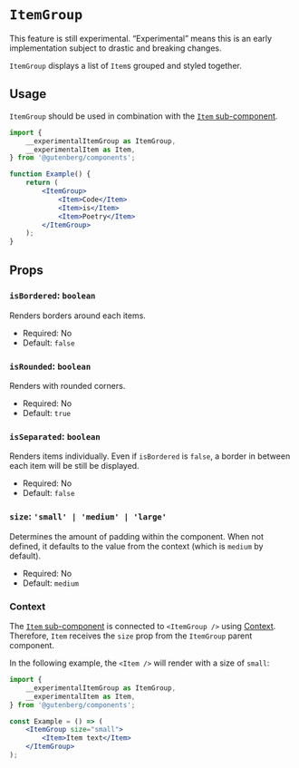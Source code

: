 # `ItemGroup`

<div class="callout callout-alert">
This feature is still experimental. “Experimental” means this is an early implementation subject to drastic and breaking changes.
</div>

`ItemGroup` displays a list of `Item`s grouped and styled together.

## Usage

`ItemGroup` should be used in combination with the [`Item` sub-component](/packages/components/src/item-group/item/README.md).

```jsx
import {
	__experimentalItemGroup as ItemGroup,
	__experimentalItem as Item,
} from '@gutenberg/components';

function Example() {
	return (
		<ItemGroup>
			<Item>Code</Item>
			<Item>is</Item>
			<Item>Poetry</Item>
		</ItemGroup>
	);
}
```

## Props

### `isBordered`: `boolean`

Renders borders around each items.

- Required: No
- Default: `false`

### `isRounded`: `boolean`

Renders with rounded corners.

- Required: No
- Default: `true`

### `isSeparated`: `boolean`

Renders items individually. Even if `isBordered` is `false`, a border in between each item will be still be displayed.

- Required: No
- Default: `false`

### `size`: `'small' | 'medium' | 'large'`

Determines the amount of padding within the component.
When not defined, it defaults to the value from the context (which is `medium` by default).

- Required: No
- Default: `medium`

### Context

The [`Item` sub-component](/packages/components/src/item-group/item/README.md) is connected to `<ItemGroup />` using [Context](https://reactjs.org/docs/context.html). Therefore, `Item` receives the `size` prop from the `ItemGroup` parent component.

In the following example, the `<Item />` will render with a size of `small`:

```jsx
import {
	__experimentalItemGroup as ItemGroup,
	__experimentalItem as Item,
} from '@gutenberg/components';

const Example = () => (
	<ItemGroup size="small">
		<Item>Item text</Item>
	</ItemGroup>
);
```

